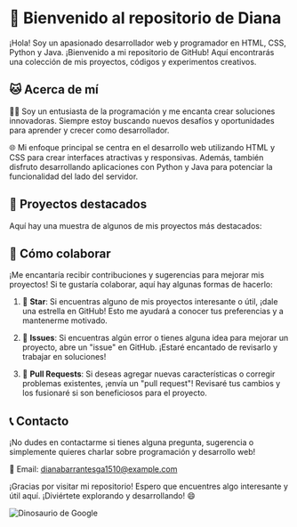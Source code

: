# 👋 Bienvenido al repositorio de Diana

¡Hola! Soy un apasionado desarrollador web y programador en HTML, CSS, Python y Java. ¡Bienvenido a mi repositorio de GitHub! Aquí encontrarás una colección de mis proyectos, códigos y experimentos creativos.

## 🐱 Acerca de mí

👨‍💻 Soy un entusiasta de la programación y me encanta crear soluciones innovadoras. Siempre estoy buscando nuevos desafíos y oportunidades para aprender y crecer como desarrollador.

🌐 Mi enfoque principal se centra en el desarrollo web utilizando HTML y CSS para crear interfaces atractivas y responsivas. Además, también disfruto desarrollando aplicaciones con Python y Java para potenciar la funcionalidad del lado del servidor.

## 📁 Proyectos destacados

Aquí hay una muestra de algunos de mis proyectos más destacados:

## 🤝 Cómo colaborar

¡Me encantaría recibir contribuciones y sugerencias para mejorar mis proyectos! Si te gustaría colaborar, aquí hay algunas formas de hacerlo:

1. 🌟 **Star**: Si encuentras alguno de mis proyectos interesante o útil, ¡dale una estrella en GitHub! Esto me ayudará a conocer tus preferencias y a mantenerme motivado.

2. 🐛 **Issues**: Si encuentras algún error o tienes alguna idea para mejorar un proyecto, abre un "issue" en GitHub. ¡Estaré encantado de revisarlo y trabajar en soluciones!

3. 🤝 **Pull Requests**: Si deseas agregar nuevas características o corregir problemas existentes, ¡envía un "pull request"! Revisaré tus cambios y los fusionaré si son beneficiosos para el proyecto.

## 📞 Contacto

¡No dudes en contactarme si tienes alguna pregunta, sugerencia o simplemente quieres charlar sobre programación y desarrollo web!

📧 Email: dianabarrantesga1510@example.com

¡Gracias por visitar mi repositorio! Espero que encuentres algo interesante y útil aquí. ¡Diviértete explorando y desarrollando! 😄


![Dinosaurio de Google](https://cl.buscafs.com/www.qore.com/public/uploads/images/79382/79382.gif)


<!--
**DIMIBAGA/DIMIBAGA** is a ✨ _special_ ✨ repository because its `README.md` (this file) appears on your GitHub profile.

Here are some ideas to get you started:

- 🔭 I’m currently working on ...
- 🌱 I’m currently learning ...
- 👯 I’m looking to collaborate on ...
- 🤔 I’m looking for help with ...
- 💬 Ask me about ...
- 📫 How to reach me: ...
- 😄 Pronouns: ...
- ⚡ Fun fact: ...
-->
